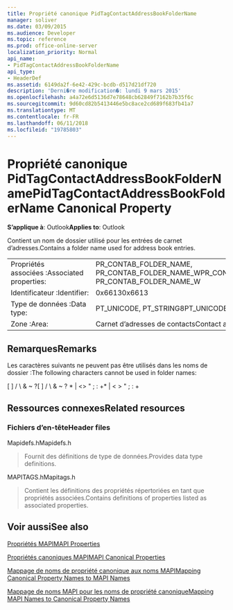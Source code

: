 ```yaml
---
title: Propriété canonique PidTagContactAddressBookFolderName
manager: soliver
ms.date: 03/09/2015
ms.audience: Developer
ms.topic: reference
ms.prod: office-online-server
localization_priority: Normal
api_name:
- PidTagContactAddressBookFolderName
api_type:
- HeaderDef
ms.assetid: 6149da2f-6e42-429c-bcdb-d517d21df720
description: 'Derni�re modification�: lundi 9 mars 2015'
ms.openlocfilehash: a4a72e6d5136d7e78648cb62849f7162b7b35f6c
ms.sourcegitcommit: 9d60cd82b5413446e5bc8ace2cd689f683fb41a7
ms.translationtype: MT
ms.contentlocale: fr-FR
ms.lasthandoff: 06/11/2018
ms.locfileid: "19785803"
---
```

# <a name="pidtagcontactaddressbookfoldername-canonical-property"></a><span data-ttu-id="88f99-103">Propriété canonique PidTagContactAddressBookFolderName</span><span class="sxs-lookup"><span data-stu-id="88f99-103">PidTagContactAddressBookFolderName Canonical Property</span></span>

  
  
<span data-ttu-id="88f99-104">**S’applique à**: Outlook</span><span class="sxs-lookup"><span data-stu-id="88f99-104">**Applies to**: Outlook</span></span> 
  
<span data-ttu-id="88f99-105">Contient un nom de dossier utilisé pour les entrées de carnet d’adresses.</span><span class="sxs-lookup"><span data-stu-id="88f99-105">Contains a folder name used for address book entries.</span></span>
  
|||
|:-----|:-----|
|<span data-ttu-id="88f99-106">Propriétés associées :</span><span class="sxs-lookup"><span data-stu-id="88f99-106">Associated properties:</span></span>  <br/> |<span data-ttu-id="88f99-107">PR_CONTAB_FOLDER_NAME, PR_CONTAB_FOLDER_NAME_W</span><span class="sxs-lookup"><span data-stu-id="88f99-107">PR_CONTAB_FOLDER_NAME, PR_CONTAB_FOLDER_NAME_W</span></span>  <br/> |
|<span data-ttu-id="88f99-108">Identificateur :</span><span class="sxs-lookup"><span data-stu-id="88f99-108">Identifier:</span></span>  <br/> |<span data-ttu-id="88f99-109">0x6613</span><span class="sxs-lookup"><span data-stu-id="88f99-109">0x6613</span></span>  <br/> |
|<span data-ttu-id="88f99-110">Type de données :</span><span class="sxs-lookup"><span data-stu-id="88f99-110">Data type:</span></span>  <br/> |<span data-ttu-id="88f99-111">PT_UNICODE, PT_STRING8</span><span class="sxs-lookup"><span data-stu-id="88f99-111">PT_UNICODE, PT_STRING8</span></span>  <br/> |
|<span data-ttu-id="88f99-112">Zone :</span><span class="sxs-lookup"><span data-stu-id="88f99-112">Area:</span></span>  <br/> |<span data-ttu-id="88f99-113">Carnet d’adresses de contacts</span><span class="sxs-lookup"><span data-stu-id="88f99-113">Contact address book</span></span>  <br/> |
   
## <a name="remarks"></a><span data-ttu-id="88f99-114">Remarques</span><span class="sxs-lookup"><span data-stu-id="88f99-114">Remarks</span></span>

<span data-ttu-id="88f99-115">Les caractères suivants ne peuvent pas être utilisés dans les noms de dossier :</span><span class="sxs-lookup"><span data-stu-id="88f99-115">The following characters cannot be used in folder names:</span></span>
  
<span data-ttu-id="88f99-116">[ ] / \ &amp; ~ ?</span><span class="sxs-lookup"><span data-stu-id="88f99-116">[ ] / \ &amp; ~ ?</span></span> <span data-ttu-id="88f99-117">\* | \<\> " ; : +</span><span class="sxs-lookup"><span data-stu-id="88f99-117">\* | \< \> " ; : +</span></span>
  
## <a name="related-resources"></a><span data-ttu-id="88f99-118">Ressources connexes</span><span class="sxs-lookup"><span data-stu-id="88f99-118">Related resources</span></span>

### <a name="header-files"></a><span data-ttu-id="88f99-119">Fichiers d’en-tête</span><span class="sxs-lookup"><span data-stu-id="88f99-119">Header files</span></span>

<span data-ttu-id="88f99-120">Mapidefs.h</span><span class="sxs-lookup"><span data-stu-id="88f99-120">Mapidefs.h</span></span>
  
> <span data-ttu-id="88f99-121">Fournit des définitions de type de données.</span><span class="sxs-lookup"><span data-stu-id="88f99-121">Provides data type definitions.</span></span>
    
<span data-ttu-id="88f99-122">MAPITAGS.h</span><span class="sxs-lookup"><span data-stu-id="88f99-122">Mapitags.h</span></span>
  
> <span data-ttu-id="88f99-123">Contient les définitions des propriétés répertoriées en tant que propriétés associées.</span><span class="sxs-lookup"><span data-stu-id="88f99-123">Contains definitions of properties listed as associated properties.</span></span>
    
## <a name="see-also"></a><span data-ttu-id="88f99-124">Voir aussi</span><span class="sxs-lookup"><span data-stu-id="88f99-124">See also</span></span>



[<span data-ttu-id="88f99-125">Propriétés MAPI</span><span class="sxs-lookup"><span data-stu-id="88f99-125">MAPI Properties</span></span>](mapi-properties.md)
  
[<span data-ttu-id="88f99-126">Propriétés canoniques MAPI</span><span class="sxs-lookup"><span data-stu-id="88f99-126">MAPI Canonical Properties</span></span>](mapi-canonical-properties.md)
  
[<span data-ttu-id="88f99-127">Mappage de noms de propriété canonique aux noms MAPI</span><span class="sxs-lookup"><span data-stu-id="88f99-127">Mapping Canonical Property Names to MAPI Names</span></span>](mapping-canonical-property-names-to-mapi-names.md)
  
[<span data-ttu-id="88f99-128">Mappage de noms MAPI pour les noms de propriété canonique</span><span class="sxs-lookup"><span data-stu-id="88f99-128">Mapping MAPI Names to Canonical Property Names</span></span>](mapping-mapi-names-to-canonical-property-names.md)

